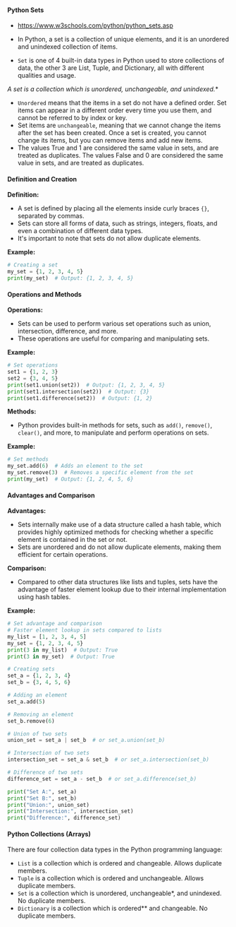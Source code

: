 
#### Python Sets
- https://www.w3schools.com/python/python_sets.asp

- In Python, a set is a collection of unique elements, and it is an unordered and unindexed collection of items. 
- `Set` is one of 4 built-in data types in Python used to store collections of data, the other 3 are List, Tuple, and Dictionary, all with different qualities and usage.

**A set is a collection which is unordered, unchangeable*, and unindexed.**
- `Unordered` means that the items in a set do not have a defined order. Set items can appear in a different order every time you use them, and cannot be referred to by index or key.
- Set items are `unchangeable`, meaning that we cannot change the items after the set has been created. Once a set is created, you cannot change its items, but you can remove items and add new items.
- The values True and 1 are considered the same value in sets, and are treated as duplicates. The values False and 0 are considered the same value in sets, and are treated as duplicates.

#### Definition and Creation
**Definition:** 
- A set is defined by placing all the elements inside curly braces `{}`, separated by commas.
- Sets can store all forms of data, such as strings, integers, floats, and even a combination of different data types.
- It's important to note that sets do not allow duplicate elements.

**Example:**
```python
# Creating a set
my_set = {1, 2, 3, 4, 5}
print(my_set)  # Output: {1, 2, 3, 4, 5}
```

#### Operations and Methods
**Operations:**
- Sets can be used to perform various set operations such as union, intersection, difference, and more.
- These operations are useful for comparing and manipulating sets.

**Example:**
```python
# Set operations
set1 = {1, 2, 3}
set2 = {3, 4, 5}
print(set1.union(set2))  # Output: {1, 2, 3, 4, 5}
print(set1.intersection(set2))  # Output: {3}
print(set1.difference(set2))  # Output: {1, 2}
```


**Methods:**
- Python provides built-in methods for sets, such as `add()`, `remove()`, `clear()`, and more, to manipulate and perform operations on sets.

**Example:**
```python
# Set methods
my_set.add(6)  # Adds an element to the set
my_set.remove(3)  # Removes a specific element from the set
print(my_set)  # Output: {1, 2, 4, 5, 6}
```


#### Advantages and Comparison
**Advantages:**
- Sets internally make use of a data structure called a hash table, which provides highly optimized methods for checking whether a specific element is contained in the set or not.
- Sets are unordered and do not allow duplicate elements, making them efficient for certain operations.

**Comparison:**
- Compared to other data structures like lists and tuples, sets have the advantage of faster element lookup due to their internal implementation using hash tables.

**Example:**
```python
# Set advantage and comparison
# Faster element lookup in sets compared to lists
my_list = [1, 2, 3, 4, 5]
my_set = {1, 2, 3, 4, 5}
print(3 in my_list)  # Output: True
print(3 in my_set)  # Output: True

# Creating sets
set_a = {1, 2, 3, 4}
set_b = {3, 4, 5, 6}

# Adding an element
set_a.add(5)

# Removing an element
set_b.remove(6)

# Union of two sets
union_set = set_a | set_b  # or set_a.union(set_b)

# Intersection of two sets
intersection_set = set_a & set_b  # or set_a.intersection(set_b)

# Difference of two sets
difference_set = set_a - set_b  # or set_a.difference(set_b)

print("Set A:", set_a)
print("Set B:", set_b)
print("Union:", union_set)
print("Intersection:", intersection_set)
print("Difference:", difference_set)
```
#### Python Collections (Arrays)
There are four collection data types in the Python programming language:

- `List` is a collection which is ordered and changeable. Allows duplicate members.
- `Tuple` is a collection which is ordered and unchangeable. Allows duplicate members.
- `Set` is a collection which is unordered, unchangeable*, and unindexed. No duplicate members.
- `Dictionary` is a collection which is ordered** and changeable. No duplicate members.
